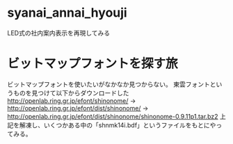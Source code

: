 # syanai_annai_hyouji
LED式の社内案内表示を再現してみる

# ビットマップフォントを探す旅

ビットマップフォントを使いたいがなかなか見つからない。
東雲フォントというものを見つけて以下からダウンロードした
http://openlab.ring.gr.jp/efont/shinonome/
→ http://openlab.ring.gr.jp/efont/dist/shinonome/
→ http://openlab.ring.gr.jp/efont/dist/shinonome/shinonome-0.9.11p1.tar.bz2
上記を解凍し、いくつかある中の「shnmk14i.bdf」というファイルをもとにやってみる。

